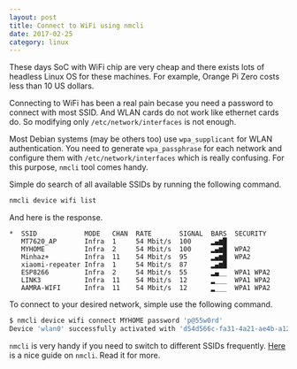 ```yaml
---
layout: post
title: Connect to WiFi using nmcli
date: 2017-02-25
category: linux
---
```

These days SoC with WiFi chip are very cheap and there exists lots of headless Linux OS for these machines. For example, Orange Pi Zero costs less than 10 US dollars.

Connecting to WiFi has been a real pain becase you need a password to connect with most SSID. And WLAN cards do not work like ethernet cards do. So modifying only `/etc/network/interfaces` is not enough.

Most Debian systems (may be others too) use `wpa_supplicant` for WLAN authentication. You need to generate `wpa_passphrase` for each network and configure them with `/etc/network/interfaces` which is really confusing. For this purpose, `nmcli` tool comes handy.

Simple do search of all available SSIDs by running the following command.

```bash
nmcli device wifi list
```

And here is the response.

```
*  SSID            MODE   CHAN  RATE       SIGNAL  BARS  SECURITY  
   MT7620_AP       Infra  1     54 Mbit/s  100     ▂▄▆█            
   MYHOME          Infra  2     54 Mbit/s  100     ▂▄▆█  WPA2      
   Minhaz+         Infra  11    54 Mbit/s  95      ▂▄▆█  WPA2      
   xiaomi-repeater Infra  1     54 Mbit/s  87      ▂▄▆█            
   ESP8266         Infra  2     54 Mbit/s  55      ▂▄__  WPA1 WPA2 
   LINK3           Infra  11    54 Mbit/s  12      ▂___  WPA1 WPA2 
   AAMRA-WIFI      Infra  11    54 Mbit/s  12      ▂___  WPA1 WPA2 
```

To connect to your desired network, simple use the following command.

```bash
$ nmcli device wifi connect MYHOME password 'p@55w0rd'
Device 'wlan0' successfully activated with 'd54d566c-fa31-4a21-ae4b-a1279d10f3e3'.
```

`nmcli` is very handy if you need to switch to different SSIDs frequently. [Here](https://access.redhat.com/documentation/en-US/Red_Hat_Enterprise_Linux/7/html/Networking_Guide/sec-Using_the_NetworkManager_Command_Line_Tool_nmcli.html) is a nice guide on `nmcli`. Read it for more.
